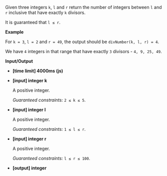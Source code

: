 ﻿Given three integers `k`, `l` and `r` return the number of integers between `l` and `r` inclusive that have exactly `k` divisors.

It is guaranteed that `l ≤ r`.

**Example**

For `k = 3`, `l = 2` and `r = 49`, the output should be
`divNumber(k, l, r) = 4`.

We have `4` integers in that range that have exactly `3` divisors - `4, 9, 25, 49`.

**Input/Output**

*   **[time limit] 4000ms (js)**

*   **[input] integer k**

    A positive integer.

    _Guaranteed constraints:_
    `2 ≤ k ≤ 5`.

*   **[input] integer l**

    A positive integer.

    _Guaranteed constraints:_
    `1 ≤ l ≤ r`.

*   **[input] integer r**

    A positive integer.

    _Guaranteed constraints:_
    `l ≤ r ≤ 100`.

*   **[output] integer**